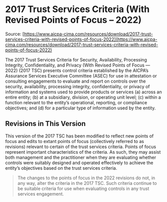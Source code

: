 # 2017 Trust Services Criteria (With Revised Points of Focus – 2022)

Source: [https://www.aicpa-cima.com/resources/download/2017-trust-services-criteria-with-revised-points-of-focus-2022](https://www.aicpa-cima.com/resources/download/2017-trust-services-criteria-with-revised-points-of-focus-2022)

The 2017 Trust Services Criteria for Security, Availability, Processing Integrity, Confidentiality, and Privacy (With Revised Points of Focus — 2022) (2017 TSC) presents control criteria established by the AICPA’s Assurance Services Executive Committee (ASEC) for use in attestation or consulting engagements to evaluate and report on controls over the security, availability, processing integrity, confidentiality, or privacy of information and systems used to provide products or services (a) across an entire entity; (b) at a subsidiary, division, or operating unit level; (c) within a function relevant to the entity’s operational, reporting, or compliance objectives; and (d) for a particular type of information used by the entity.

## Revisions in This Version

This version of the 2017 TSC has been modified to reflect new points of focus and edits to extant points of focus (collectively referred to as revisions) relevant to certain of the trust services criteria. Points of focus represent important characteristics of the criteria. As such, they may assist both management and the practitioner when they are evaluating whether controls were suitably designed and operated effectively to achieve the entity’s objectives based on the trust services criteria.

> The changes to the points of focus in the 2022 revisions do not, in any way, alter the criteria in the 2017 TSC. Such criteria continue to be suitable criteria for use when evaluating controls in any trust services engagement.
